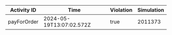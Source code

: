 | Activity ID | Time | Violation | Simulation |
| --- | --- | --- | --- |
| payForOrder | 2024-05-19T13:07:02.572Z | true | 2011373 |